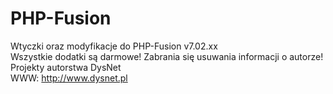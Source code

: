 PHP-Fusion
==========
Wtyczki oraz modyfikacje do PHP-Fusion v7.02.xx<br />
Wszystkie dodatki są darmowe! Zabrania się usuwania informacji o autorze!<br />
Projekty autorstwa DysNet<br />
WWW: http://www.dysnet.pl